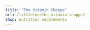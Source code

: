 ```yaml
---
title: "The Vitamin Shoppe"
url: /littleton/the-vitamin-shoppe/
shop: nutrition supplements
---
```

